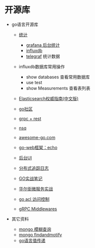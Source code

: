 # 开源库
- go语言开源库
    - [统计](http://www.cnblogs.com/Scissors/p/5977670.html)
        - [grafana 后台统计](https://github.com/grafana/grafana)
        - [influxdb](https://github.com/influxdata/influxdb)
        - [telegraf](https://github.com/influxdata/telegraf) 统计数据

    - influxdb数据库常用操作
        - show databases 查看常用数据库
        - use test
        - show Measurements 查看表列表

    - [Elasticsearch权威指南(中文版)](http://www.sojson.com/blog/91.html)

    - [go社区](https://gocn.io/article/306)

    - [grpc + rest](https://spatialos.improbable.io/games/grpc-web-moving-past-restjson-towards-type-safe-web-apis)

    - [nsq](http://nsq.io/overview/design.html)

    - [awesome-go.com](https://awesome-go.com/)

    - [go-web框架：echo](https://github.com/labstack/echo)

    - [后台UI](https://github.com/PanJiaChen/vue-element-admin)

    - [分布式追踪日志](http://jaeger.readthedocs.io/en/latest/getting_started/)

    - [GO实战笔记](http://www.flysnow.org/2017/03/04/go-in-action-go-package.html)

    - [华尔街微服务实战](https://zhuanlan.zhihu.com/p/26777189)

    - [go acl 访问控制](https://github.com/casbin/casbin)

    - [gRPC Middlewares](https://github.com/grpc-ecosystem/go-grpc-middleware)

- 其它资料

    - [mongo 模糊查询](https://docs.mongodb.com/manual/reference/operator/query/regex/)
    - [mongo findandmotify](https://docs.mongodb.com/manual/reference/method/db.collection.findAndModify/#db-collection-findandmodify)
    - [go语言值传递](https://dave.cheney.net/2017/04/29/there-is-no-pass-by-reference-in-go)